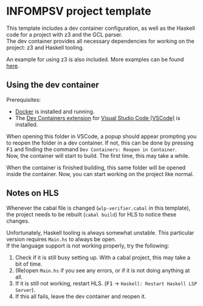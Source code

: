 # INFOMPSV project template

This template includes a dev container configuration, as well as the Haskell code for a project with z3 and the GCL parser.  
The dev container provides all necessary dependencies for working on the project: z3 and Haskell tooling.

An example for using z3 is also included. More examples can be found [here](https://github.com/IagoAbal/haskell-z3/tree/master/examples).

## Using the dev container

Prerequisites:
- [Docker](https://www.docker.com/) is installed and running.
- The [Dev Containers extension](https://marketplace.visualstudio.com/items?itemName=ms-vscode-remote.remote-containers) for [Visual Studio Code (VSCode)](https://code.visualstudio.com/) is installed.

When opening this folder in VSCode, a popup should appear prompting you to reopen the folder in a dev container. If not, this can be done by pressing <kbd>F1</kbd> and finding the command `Dev Containers: Reopen in Container`.  
Now, the container will start to build. The first time, this may take a while.

When the container is finished building, this same folder will be opened inside the container. Now, you can start working on the project like normal.

## Notes on HLS

Whenever the cabal file is changed (`wlp-verifier.cabal` in this template), the project needs to be rebuilt (`cabal build`) for HLS to notice these changes.

Unfortunately, Haskell tooling is always somewhat unstable. This particular version requires `Main.hs` to always be open.  
If the language support is not working properly, try the following:
1. Check if it is still busy setting up. With a cabal project, this may take a bit of time.
2. (Re)open `Main.hs` if you see any errors, or if it is not doing anything at all.
3. If it is still not working, restart HLS. (<kbd>F1</kbd> -> `Haskell: Restart Haskell LSP Server`).
4. If this all fails, leave the dev container and reopen it.

